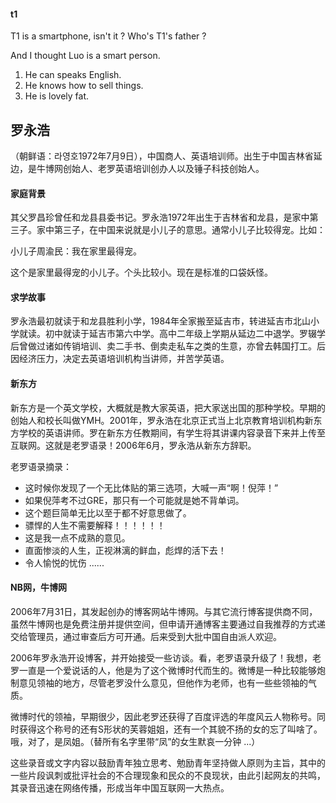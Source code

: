 #### t1

T1 is a smartphone, isn't it ? Who's T1's father ?

And I thought Luo is a smart person.

1. He can speaks English.
2. He knows how to sell things.
3. He is lovely fat.

## 罗永浩

（朝鲜语：라영호1972年7月9日），中国商人、英语培训师。出生于中国吉林省延边，是牛博网创始人、老罗英语培训创办人以及锤子科技创始人。

#### 家庭背景

其父罗昌珍曾任和龙县县委书记。罗永浩1972年出生于吉林省和龙县，是家中第三子。家中第三子，在中国来说就是小儿子的意思。通常小儿子比较得宠。比如：

小儿子周渝民：我在家里最得宠。

这个是家里最得宠的小儿子。个头比较小。现在是标准的口袋妖怪。

#### 求学故事

罗永浩最初就读于和龙县胜利小学，1984年全家搬至延吉市，转进延吉市北山小学就读。初中就读于延吉市第六中学。高中二年级上学期从延边二中退学。罗辍学后曾做过诸如传销培训、卖二手书、倒卖走私车之类的生意，亦曾去韩国打工。后因经济压力，决定去英语培训机构当讲师，并苦学英语。

#### 新东方

新东方是一个英文学校，大概就是教大家英语，把大家送出国的那种学校。早期的创始人和校长叫做YMH。2001年，罗永浩在北京正式当上北京教育培训机构新东方学校的英语讲师。罗在新东方任教期间，有学生将其讲课内容录音下来并上传至互联网。这就是老罗语录！2006年6月，罗永浩从新东方辞职。

老罗语录摘录：

- 这时候你发现了一个无比体贴的第三选项，大喊一声“啊！倪萍！”
- 如果倪萍考不过GRE，那只有一个可能就是她不背单词。
- 这个题巨简单无比以至于都不好意思做了。
- 骠悍的人生不需要解释！！！！！！
- 这是我一点不成熟的意见。
- 直面惨淡的人生，正视淋漓的鲜血，彪焊的活下去！
- 令人愉悦的忧伤 ...... 

#### NB网，牛博网

2006年7月31日，其发起创办的博客网站牛博网。与其它流行博客提供商不同，虽然牛博网也是免费注册并提供空间，但申请开通博客主要通过自我推荐的方式递交给管理员，通过审查后方可开通。后来受到大批中国自由派人欢迎。

2006年罗永浩开设博客，并开始接受一些访谈。看，老罗语录升级了！我想，老罗一直是一个爱说话的人，他是为了这个微博时代而生的。微博是一种比较能够炮制意见领袖的地方，尽管老罗没什么意见，但他作为老师，也有一些些领袖的气质。

微博时代的领袖，早期很少，因此老罗还获得了百度评选的年度风云人物称号。同时获得这个称号的还有S形状的芙蓉姐姐，还有一个其貌不扬的女的忘了叫啥了。哦，对了，是凤姐。（替所有名字里带“凤”的女生默哀一分钟 ...）

这些录音或文字内容以鼓励青年独立思考、勉励青年坚持做人原则为主旨，其中的一些片段讽刺或批评社会的不合理现象和民众的不良现状，由此引起网友的共鸣，其录音迅速在网络传播，形成当年中国互联网一大热点。








